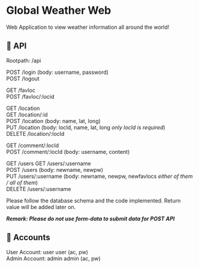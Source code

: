 # Global Weather Web
Web Application to view weather information all around the world!

## :newspaper: API  
Rootpath: /api

POST /login (body: username, password)  
POST /logout  

GET /favloc  
POST /favloc/:locid  

GET /location  
GET /location/:id  
POST /location (body: name, lat, long)  
PUT /location (body: locId, name, lat, long  *only locId is required*)  
DELETE /location/:locId

GET /comment/:locId  
POST /comment/:locId (body: username, content)  

GET /users 
GET /users/:username  
POST /users  (body: newname, newpw)  
PUT /users/:username (body: newname, newpw, newfavlocs *either of them / all of them*)  
DELETE /users/:username  

Please follow the database schema and the code implemented.
Return value will be added later on.

***Remark: Please do not use form-data to submit data for POST API***  


## 	:elf: Accounts
User Account: user user (ac, pw)  
Admin Account: admin admin (ac, pw)
